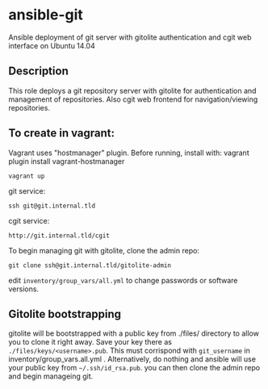 # ansible-git
Ansible deployment of git server with gitolite authentication and cgit web interface on Ubuntu 14.04

## Description

This role deploys a git repository server with gitolite for authentication and management of repositories. Also cgit web frontend for navigation/viewing repositories.

## To create in vagrant:
Vagrant uses "hostmanager" plugin. Before running, install with: vagrant plugin install vagrant-hostmanager

`vagrant up`

git service:

`ssh git@git.internal.tld`

cgit service:

`http://git.internal.tld/cgit`

To begin managing git with gitolite, clone the admin repo:

`git clone ssh@git.internal.tld/gitolite-admin`

edit `inventory/group_vars/all.yml` to change passwords or software versions.

## Gitolite bootstrapping
gitolite will be bootstrapped with a public key from ./files/ directory to allow you to clone it right away. Save your key there as `./files/keys/<username>.pub`. This <username> must corrispond with `git_username` in inventory/group_vars.all.yml . Alternatively, do nothing and ansible will use your public key from `~/.ssh/id_rsa.pub`.
you can then clone the admin repo and begin manageing git.


